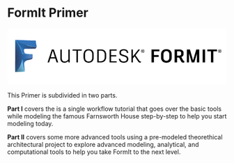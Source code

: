 # FormIt Primer

![](../.gitbook/assets/b5030b43-df24-4259-ad6a-94bcad61bc78.png)

This Primer is subdivided in two parts.

**Part I** covers the is a single workflow tutorial that goes over the basic tools while modeling the famous Farnsworth House step-by-step to help you start modeling today.

**Part II** covers some more advanced tools using a pre-modeled theorethical architectural project to explore advanced modeling, analytical, and computational tools to help you take FormIt to the next level.



